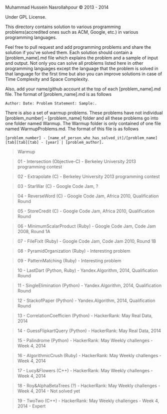 Muhammad Hussein Nasrollahpour © 2013 -  2014

Under GPL License.

This directory contains solution to various programming problems(accredited ones such as ACM, Google, etc.) in various programming languages.

Feel free to pull request and add programming problems and share the solution if you've solved them. Each solution should contain a [problem_name].md file which explains the problem and a sample of input and output. Not only you can solve all problems listed here in other programming languages except the language that the problem is solved in that language for the first time but also you can improve solutions in case of Time Complexity and Space Complexity.
  
Also, add your name/github account at the top of each [problem_name].md file. The format of [problem_name].md is as follows
	
	Author: Date: Problem Statement: Sample:.

There is also a set of warmup problems. These problems have not individual [problem_number] - [problem_name] folder and all these problems go into one folder named Warmup. The Warmup folder is only contained of one file named WarmupProblems.md. The format of this file is as follows 
	
	[problem_number] - [name_of_person_who_has_solved_it]/[problem_name] [tab][tab][tab] - [year] | [problem_author]. 

<blockquote>Warmup</blockquote>
<blockquote>01 - Intersection 	       (Objective-C) 	- Berkeley University 2013 programming contest</blockquote>
<blockquote>02 - Extrapolate  	       (C)           	- Berkeley University 2013 programming contest</blockquote>
<blockquote>03 - StarWar      	       (C)           	- Google Code Jam, ?</blockquote>
<blockquote>04 - ReverseWord  	       (C)           	- Google Code Jam, Africa 2010, Qualification Round</blockquote>
<blockquote>05 - StoreCredit  	       (C)           	- Google Code Jam, Africa 2010, Qualification Round</blockquote>
<blockquote>06 - MinimumScalarProduct  (Ruby)        	- Google Code Jam, Code Jam 2008, Round 1A</blockquote>
<blockquote>07 - FileFixIt             (Ruby)        	- Google Code Jam, Code Jam 2010, Round 1B</blockquote>
<blockquote>08 - PyramidOrganization   (Ruby)        	- Interesting problem</blockquote>
<blockquote>09 - PatternMatching       (Ruby)        	- Interesting problem</blockquote>
<blockquote>10 - LastDart	       (Python, Ruby)	- Yandex.Algorithm, 2014, Qualification Round</blockquote>
<blockquote>11 - SingleElimination     (Python)	      	- Yandex.Algorithm, 2014, Qualification Round</blockquote>
<blockquote>12 - StackofPaper          (Python)         - Yandex.Algorithm, 2014, Qualification Round</blockquote>
<blockquote>13 - CorrelationCoefficien (Python)         - HackerRank: May Real Data, 2014</blockquote>
<blockquote>14 - GuessFlipkartQuery    (Python)         - HackerRank: May Real Data, 2014</blockquote>
<blockquote>15 - Palindrome            (Python)         - HackerRank: May Weekly challenges - Week 4, 2014</blockquote>
<blockquote>16 - AlgorithmicCrush      (Ruby)           - HackerRank: May Weekly challenges - Week 4, 2014</blockquote>
<blockquote>17 - Lucy&Flowers          (C++)            - HackerRank: May Weekly challenges - Week 4, 2014</blockquote>
<blockquote>18 - Roy&AlphaBetaTrees    (?)              - HackerRank: May Weekly challenges - Week 4, 2014 - Not solved yet</blockquote>
<blockquote>19 - TwoTwo                (C++)            - HackerRank: May Weekly challenges - Week 4, 2014 - Expert</blockquote>
